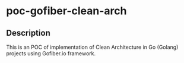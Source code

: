 # poc-gofiber-clean-arch

## Description
This is an POC of implementation of Clean Architecture in Go (Golang) projects using Gofiber.io framework.
